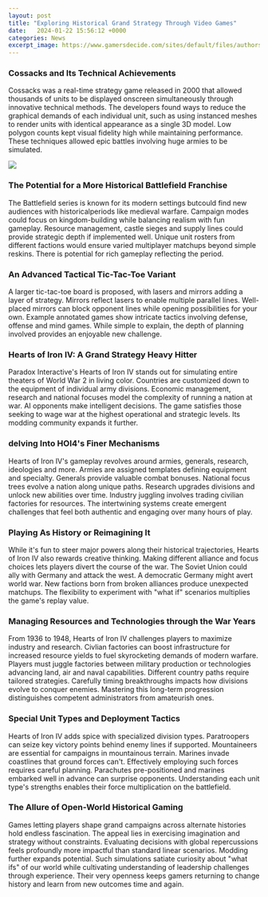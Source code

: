 ```yaml
---
layout: post
title: "Exploring Historical Grand Strategy Through Video Games"
date:   2024-01-22 15:56:12 +0000
categories: News
excerpt_image: https://www.gamersdecide.com/sites/default/files/authors/u141266/6_1.jpg
---
```

### Cossacks and Its Technical Achievements
Cossacks was a real-time strategy game released in 2000 that allowed thousands of units to be displayed onscreen simultaneously through innovative technical methods. The developers found ways to reduce the graphical demands of each individual unit, such as using instanced meshes to render units with identical appearance as a single 3D model. Low polygon counts kept visual fidelity high while maintaining performance. These techniques allowed epic battles involving huge armies to be simulated.


![](https://www.gamersdecide.com/sites/default/files/authors/u141266/6_1.jpg)
### The Potential for a More Historical Battlefield Franchise  
The Battlefield series is known for its modern settings butcould find new audiences with historicalperiods like medieval warfare. Campaign modes could focus on kingdom-building while balancing realism with fun gameplay. Resource management, castle sieges and supply lines could provide strategic depth if implemented well. Unique unit rosters from different factions would ensure varied multiplayer matchups beyond simple reskins. There is potential for rich gameplay reflecting the period.

### An Advanced Tactical Tic-Tac-Toe Variant
A larger tic-tac-toe board is proposed, with lasers and mirrors adding a layer of strategy. Mirrors reflect lasers to enable multiple parallel lines. Well-placed mirrors can block opponent lines while opening possibilities for your own. Example annotated games show intricate tactics involving defense, offense and mind games. While simple to explain, the depth of planning involved provides an enjoyable new challenge.

### Hearts of Iron IV: A Grand Strategy Heavy Hitter
Paradox Interactive's Hearts of Iron IV stands out for simulating entire theaters of World War 2 in living color. Countries are customized down to the equipment of individual army divisions. Economic management, research and national focuses model the complexity of running a nation at war. AI opponents make intelligent decisions. The game satisfies those seeking to wage war at the highest operational and strategic levels. Its modding community expands it further.

### delving Into HOI4's Finer Mechanisms
Hearts of Iron IV's gameplay revolves around armies, generals, research, ideologies and more. Armies are assigned templates defining equipment and specialty. Generals provide valuable combat bonuses. National focus trees evolve a nation along unique paths. Research upgrades divisions and unlock new abilities over time. Industry juggling involves trading civilian factories for resources. The intertwining systems create emergent challenges that feel both authentic and engaging over many hours of play.

### Playing As History or Reimagining It
While it's fun to steer major powers along their historical trajectories, Hearts of Iron IV also rewards creative thinking. Making different alliance and focus choices lets players divert the course of the war. The Soviet Union could ally with Germany and attack the west. A democratic Germany might avert world war. New factions born from broken alliances produce unexpected matchups. The flexibility to experiment with "what if" scenarios multiplies the game's replay value.

### Managing Resources and Technologies through the War Years 
From 1936 to 1948, Hearts of Iron IV challenges players to maximize industry and research. Civlian factories can boost infrastructure for increased resource yields to fuel skyrocketing demands of modern warfare. Players must juggle factories between military production or technologies advancing land, air and naval capabilities. Different country paths require tailored strategies. Carefully timing breakthroughs impacts how divisions evolve to conquer enemies. Mastering this long-term progression distinguishes competent administrators from amateurish ones.

### Special Unit Types and Deployment Tactics
Hearts of Iron IV adds spice with specialized division types. Paratroopers can seize key victory points behind enemy lines if supported. Mountaineers are essential for campaigns in mountainous terrain. Marines invade coastlines that ground forces can't. Effectively employing such forces requires careful planning. Parachutes pre-positioned and marines embarked well in advance can surprise opponents. Understanding each unit type's strengths enables their force multiplication on the battlefield.

### The Allure of Open-World Historical Gaming
Games letting players shape grand campaigns across alternate histories hold endless fascination. The appeal lies in exercising imagination and strategy without constraints. Evaluating decisions with global repercussions feels profoundly more impactful than standard linear scenarios. Modding further expands potential. Such simulations satiate curiosity about "what ifs" of our world while cultivating understanding of leadership challenges through experience. Their very openness keeps gamers returning to change history and learn from new outcomes time and again.